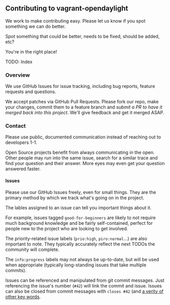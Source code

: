 ## Contributing to vagrant-opendaylight

We work to make contributing easy. Please let us know if you spot something we can do better.

Spot something that could be better, needs to be fixed, should be added, etc?

You're in the right place!

TODO: Index

### Overview

We use GitHub Issues for issue tracking, including bug reports, feature requests and questions.

We accept patches via GitHub Pull Requests. Please fork our repo, make your changes, commit them to a feature branch and *submit a PR to have it merged back into this project*. We'll give feedback and get it merged ASAP.

### Contact

Please use public, documented communication instead of reaching out to developers 1-1.

Open Source projects benefit from always communicating in the open. Other people may run into the same issue, search for a similar trace and find your question and their answer. More eyes may even get your question answered faster.

#### Issues

Please use our GitHub Issues freely, even for small things. They are the primary method by which we track what's going on in the project.

The lables assigned to an issue can tell you important things about it.

For example, issues tagged `good-for-beginners` are likely to not require much background knowledge and be fairly self-contained, perfect for people new to the project who are looking to get involved.

The priority-related issue labels (`prio:high`, `piro:normal`...) are also important to note. They typically accurately reflect the next TODOs the community will complete.

The `info:progress` labels may not always be up-to-date, but will be used when appropriate (typically long-standing issues that take multiple commits).

Issues can be referenced and manipulated from git commit messages. Just referencing the issue's number (`#42`) will link the commit and issue. Issues can also be closed from commit messages with `closes #42` (and [a verity of other key words](https://help.github.com/articles/closing-issues-via-commit-messages/).
